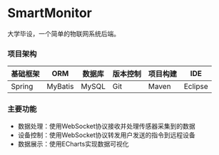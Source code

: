 # SmartMonitor

大学毕设，一个简单的物联网系统后端。

### 项目架构

基础框架|ORM|数据库|版本控制|项目构建|IDE
-|-|-|-|-|-
Spring|MyBatis|MySQL|Git|Maven|Eclipse

### 主要功能

- 数据处理：使用WebSocket协议接收并处理传感器采集到的数据
- 设备控制：使用WebSocket协议转发用户发送的指令到远程设备
- 数据展示：使用ECharts实现数据可视化
